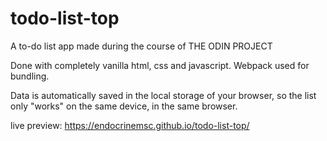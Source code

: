 # todo-list-top
A to-do list app made during the course of THE ODIN PROJECT

Done with completely vanilla html, css and javascript.
Webpack used for bundling.

Data is automatically saved in the local storage of your browser,
so the list only "works" on the same device, in the same browser.

live preview: https://endocrinemsc.github.io/todo-list-top/